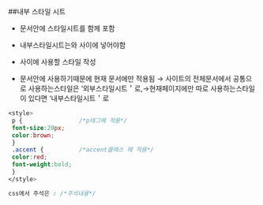 ##내부 스타일 시트
 - 문서안에 스타일시트를 함께 포함

 - 내부스타일시트는<head>와</head> 사이에 넣어야함

 - <style> 태그와</style> 사이에 사용할 스타일 작성

 - 문서안에 사용하기때문에 현재 문서에만 적용됨 → 사이트의 전체문서에서 공통으로 사용하는스타일은 ‘외부스타일시트＇로,→현재페이지에만 따로 사용하는스타일이 있다면
 ‘내부스타일시트＇로
 
 ```css
 <style>
  p {                /*p태그에 적용*/
  font-size:20px;
  color:brown;
  }
  .accent {          /*accent클래스 에 적용*/ 
  color:red;
  font-weight:bold;
  }
</style>

css에서 주석은 : /*주석내용*/
```
